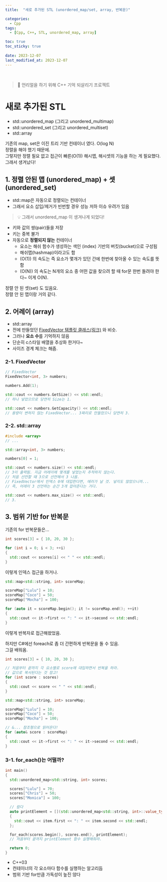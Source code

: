```yaml
---
title:  "새로 추가된 STL (unordered_map/set, array, 반복문)"

categories:
  - Cpp
tags:
  - [Cpp, C++, STL, unordered_map, array]

toc: true
toc_sticky: true
 
date: 2023-12-07
last_modified_at: 2023-12-07
---
```


<br>

> 🤯 언리얼을 하기 위해 C++ 기억 되살리기 프로젝트

# 새로 추가된 STL

- std::unordered_map (그리고 unordered_multimap)
- std::unordered_set (그리고 unordered_multiset)
- std::array

기존의 map, set은 이진 트리 기반 컨테이너 였다. O(log N)  
정렬을 해야 했기 때문에.  
그렇지만 정렬 필요 없고 접근이 빠른(O(1)) 해시맵, 해시셋의 기능을 하는 게 필요했다.  
그래서 생겨났다!  

## 1. 정렬 안된 맵 (unordered_map) + 셋(unordered_set)

- std::map은 자동으로 정렬되는 컨테이너
- 그래서 요소 삽입/제거가 빈번할 경우 성능 저하 이슈 우려가 있음

> 💡 그래서 unordered_map 이 생겨나게 되었다!

- 키와 값의 쌍(pair)들을 저장
- 키는 중복 불가
- 자동으로 <b>정렬되지 않는</b> 컨테이너
  - 요소는 해쉬 함수가 생성하는 색인 (index) 기반의 버킷(bucket)으로 구성됨
  - 해쉬맵(hashmap)이라고도 함
  - (O(1)) 의 속도는 즉 요소가 몇개가 있던 간에 한번에 찾아올 수 있는 속도를 뜻함
  - (O(N)) 의 속도는 N개의 요소 중 어떤 값을 찾으려 할 때 for문 한번 돌려야 한다~ 이게 O(N).


정렬 안 된 셋(set) 도 있음요.  
정렬 안 된 맵이랑 거의 같다.  

## 2. 어레이 (array)

- std::array
- 전에 만들었던 [FixedVector 템플릿 클래스(링크)](https://eggmong.github.io/cpp/2-Template/#4-%ED%81%B4%EB%9E%98%EC%8A%A4-%ED%85%9C%ED%94%8C%EB%A6%BF-%ED%8A%B8%EB%A6%AD) 와 비슷.
- 그러나 <b>요소 수</b>를 기억하지 않음
- 단순히 c스타일 배열을 추상화 한거다~
- 사이즈 경계 체크는 해줌.

### 2-1. FixedVector

```cpp
// FixedVector
FixedVector<int, 3> numbers;

numbers.Add(1);

std::cout << numbers.GetSize() << std::endl;
// 하나 넣었으므로 당연히 Size는 1.

std::cout << numbers.GetCapacity() << std::endl;
// 용량이 변하지 않는 FixedVector... 3짜리로 만들었으니 당연히 3.
```

### 2-2. std::array

```cpp
#include <array>
// ...

std::array<int, 3> numbers;

numbers[0] = 1;

std::cout << numbers.size() << std::endl;
// 3이 출력됨. 지금 어레이에 몇개를 넣었는지 추적하지 않는다.
// 처음 선언할 때 3으로 선언해서 3 나옴.
// FixedVector에서 인덱스 0에 대입한다면, 에러가 날 것. 넣지도 않았으니까...
// 즉, 어레이 3 선언하는 순간 3개 잡아준다는 거다.

std::cout << numbers.max_size() << std::endl;
// 3.

```

## 3. 범위 기반 for 반복문

기존의 for 반복문들은...  
```cpp
int scores[3] = { 10, 20, 30 };

for (int i = 0; i < 3; ++i)
{
  std::cout << scores[i] << " " << std::endl;
}
```
이렇게 인덱스 접근을 하거나.  

```cpp
std::map<std::string, int> scoreMap;

scoreMap["Lulu"] = 10;
scoreMap["Coco"] = 50;
scoreMap["Mocha"] = 100;

for (auto it = scoreMap.begin(); it != scoreMap.end(); ++it)
{
  std::cout << it->first << ": " << it->second << std::endl;
}
```
이렇게 반복자로 접근해왔었음.  

하지만 C#에선 foreach로 좀 더 간편하게 반복문을 돌 수 있음.  
그걸 배워옴.  


```cpp
int scores[3] = { 10, 20, 30 };

// 처음부터 끝까지 각 요소별로 score에 대입하면서 반복을 하라.
// 값으로 복사된다는 것 참고!
for (int score : scores)
{
  std::cout << score << " " << std::endl;
}
```

```cpp
std::map<std::string, int> scoreMap;

scoreMap["Lulu"] = 10;
scoreMap["Coco"] = 50;
scoreMap["Mocha"] = 100;

// &... 참조형으로 읽어온다!
for (auto& score : scoreMap)
{
  std::cout << it->first << ": " << it->second << std::endl;
}
```

### 3-1. for_each()는 어떨까?

```cpp
int main()
{
  std::unordered_map<std::string, int> scores;

  scores["Lulu"] = 70;
  scores["Chris"] = 50;
  scores["Monica"] = 100;

  // 람다
  auto printElement = [](std::unordered_map<std::string, int>::value_type& item)
  {
    std::cout << item.first << ": " << item.second << std::endl;
  };

  for_each(scores.begin(), scores.end(), printElement);
  // 처음부터 끝까지 printElement 함수 실행해줘라.

  return 0;
}
```

- C++03
- 컨테이너의 각 요소마다 함수를 실행하는 알고리듬
- 범위 기반 for만큼 가독성이 높진 않다
